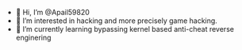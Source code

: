 - 👋 Hi, I’m @Apail59820
- 👀 I’m interested in hacking and more precisely game hacking.
- 🌱 I’m currently learning bypassing kernel based anti-cheat reverse enginering 
